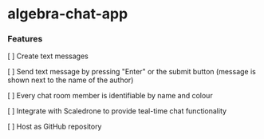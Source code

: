 # algebra-chat-app

### Features

[ ] Create text messages

[ ] Send text message by pressing "Enter" or the submit button (message is shown next to the name of the author)

[ ] Every chat room member is identifiable by name and colour

[ ] Integrate with Scaledrone to provide teal-time chat functionality

[ ] Host as GitHub repository

